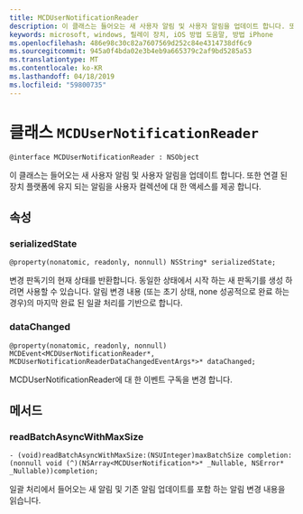 ```yaml
---
title: MCDUserNotificationReader
description: 이 클래스는 들어오는 새 사용자 알림 및 사용자 알림을 업데이트 합니다. 또한 연결 된 장치 플랫폼에 유지 되는 알림을 사용자 컬렉션에 대 한 액세스를 제공 합니다.
keywords: microsoft, windows, 릴레이 장치, iOS 방법 도움말, 방법 iPhone
ms.openlocfilehash: 486e98c30c82a7607569d252c84e4314738df6c9
ms.sourcegitcommit: 945a0f4bda02e3b4eb9a665379c2af9bd5285a53
ms.translationtype: MT
ms.contentlocale: ko-KR
ms.lasthandoff: 04/18/2019
ms.locfileid: "59800735"
---
```

# <a name="class-mcdusernotificationreader"></a>클래스 `MCDUserNotificationReader`

```
@interface MCDUserNotificationReader : NSObject
```

이 클래스는 들어오는 새 사용자 알림 및 사용자 알림을 업데이트 합니다. 또한 연결 된 장치 플랫폼에 유지 되는 알림을 사용자 컬렉션에 대 한 액세스를 제공 합니다.  

## <a name="properties"></a>속성

### <a name="serializedstate"></a>serializedState
`@property(nonatomic, readonly, nonnull) NSString* serializedState;`

변경 판독기의 현재 상태를 반환합니다. 동일한 상태에서 시작 하는 새 판독기를 생성 하려면 사용할 수 있습니다.
알림 변경 내용 (또는 초기 상태, none 성공적으로 완료 하는 경우)의 마지막 완료 된 일괄 처리를 기반으로 합니다.

### <a name="datachanged"></a>dataChanged
`@property(nonatomic, readonly, nonnull) MCDEvent<MCDUserNotificationReader*, MCDUserNotificationReaderDataChangedEventArgs*>* dataChanged;`

MCDUserNotificationReader에 대 한 이벤트 구독을 변경 합니다.

## <a name="methods"></a>메서드

### <a name="readbatchasyncwithmaxsize"></a>readBatchAsyncWithMaxSize
`- (void)readBatchAsyncWithMaxSize:(NSUInteger)maxBatchSize
                       completion:(nonnull void (^)(NSArray<MCDUserNotification*>* _Nullable, NSError* _Nullable))completion;`

일괄 처리에서 들어오는 새 알림 및 기존 알림 업데이트를 포함 하는 알림 변경 내용을 읽습니다.